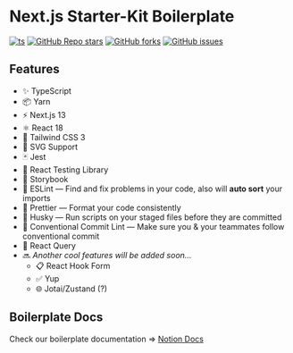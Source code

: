 # **Next.js Starter-Kit Boilerplate**

[![ts](https://badgen.net/badge/-/TypeScript/blue?icon=typescript&label)](https://www.typescriptlang.org)
[![GitHub Repo stars](https://img.shields.io/github/stars/CloudGakkai/nextjs-boilerplate)](https://github.com/CloudGakkai/nextjs-boilerplate/stargazers)
[![GitHub forks](https://img.shields.io/github/forks/CloudGakkai/nextjs-boilerplate)](https://github.com/CloudGakkai/nextjs-boilerplate/network/members)
[![GitHub issues](https://img.shields.io/github/issues/CloudGakkai/nextjs-boilerplate)](https://github.com/CloudGakkai/nextjs-boilerplate/issues)

## **Features**

- ✨ TypeScript
- 📦 Yarn
- ⚡️ Next.js 13
- ⚛️ React 18
- 💨 Tailwind CSS 3
- 📎 SVG Support
- 🃏 Jest
- 🐙 React Testing Library
- 📖 Storybook
- 📏 ESLint — Find and fix problems in your code, also will **auto sort** your imports
- 💖 Prettier — Format your code consistently
- 🐶 Husky — Run scripts on your staged files before they are committed
- 🤖 Conventional Commit Lint — Make sure you & your teammates follow conventional commit
- 🌸 React Query
- 🔜 _Another cool features will be added soon..._
  - 📋 React Hook Form
  - ✅ Yup
  - 🌐 Jotai/Zustand (?)

## Boilerplate Docs
Check our boilerplate documentation => [Notion Docs](https://cloudgakkai.notion.site/NextJS-Boilerplate-by-CloudGakkai-4d612c373cba46789956aa2c0ee0891b)